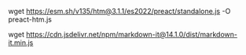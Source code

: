 wget https://esm.sh/v135/htm@3.1.1/es2022/preact/standalone.js -O preact-htm.js

wget https://cdn.jsdelivr.net/npm/markdown-it@14.1.0/dist/markdown-it.min.js

